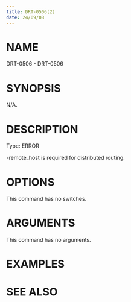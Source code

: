 ```yaml
---
title: DRT-0506(2)
date: 24/09/08
---
```


# NAME

DRT-0506 - DRT-0506

# SYNOPSIS

N/A.

# DESCRIPTION

Type: ERROR

-remote_host is required for distributed routing.

# OPTIONS

This command has no switches.

# ARGUMENTS

This command has no arguments.

# EXAMPLES

# SEE ALSO

